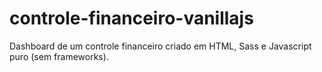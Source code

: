 # controle-financeiro-vanillajs
Dashboard de um controle financeiro criado em HTML, Sass e Javascript puro (sem frameworks).
